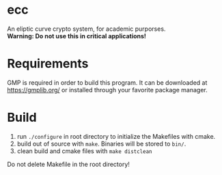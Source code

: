# ecc
An eliptic curve crypto system, for academic purporses.  
__Warning: Do not use this in critical applications!__

# Requirements
GMP is required in order to build this program. It can be downloaded at https://gmplib.org/ or installed through your favorite package manager.

# Build
1. run `./configure` in root directory to initialize the Makefiles with cmake.
2. build out of source with `make`. Binaries will be stored to `bin/`.
3. clean build and cmake files with `make distclean`

Do not delete Makefile in the root directory!
